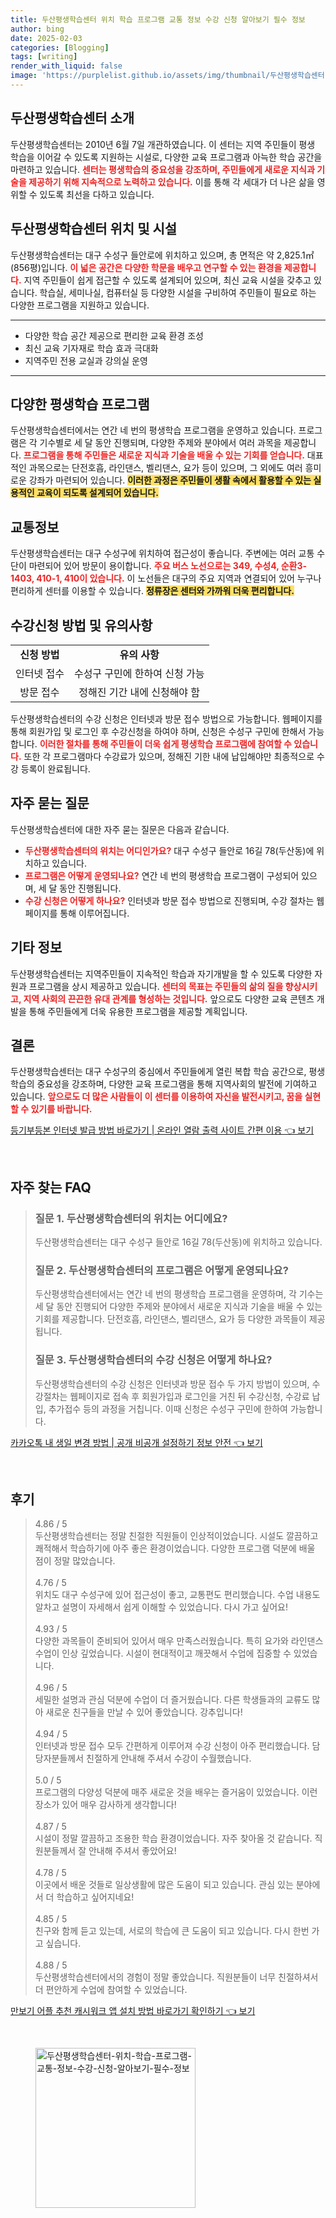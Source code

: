 ```yaml
---
title: 두산평생학습센터 위치 학습 프로그램 교통 정보 수강 신청 알아보기 필수 정보
author: bing
date: 2025-02-03
categories: [Blogging]
tags: [writing]
render_with_liquid: false
image: 'https://purplelist.github.io/assets/img/thumbnail/두산평생학습센터-위치-학습-프로그램-교통-정보-수강-신청-알아보기-필수-정보.webp'
---
```



<h2 id='두산평생학습센터_소개'>두산평생학습센터 소개</h2>

<p>두산평생학습센터는 2010년 6월 7일 개관하였습니다. 이 센터는 지역 주민들이 평생 학습을 이어갈 수 있도록 지원하는 시설로, 다양한 교육 프로그램과 아늑한 학습 공간을 마련하고 있습니다. <b><span style="color: #ee2323;">센터는 평생학습의 중요성을 강조하며, 주민들에게 새로운 지식과 기술을 제공하기 위해 지속적으로 노력하고 있습니다.</span></b> 이를 통해 각 세대가 더 나은 삶을 영위할 수 있도록 최선을 다하고 있습니다.</p>

<h2 id='두산평생학습센터_위치_및_시설'>두산평생학습센터 위치 및 시설</h2>

<p>두산평생학습센터는 대구 수성구 들안로에 위치하고 있으며, 총 면적은 약 2,825.1㎡(856평)입니다. <b><span style="color: #ee2323;">이 넓은 공간은 다양한 학문을 배우고 연구할 수 있는 환경을 제공합니다.</span></b> 지역 주민들이 쉽게 접근할 수 있도록 설계되어 있으며, 최신 교육 시설을 갖추고 있습니다. 학습실, 세미나실, 컴퓨터실 등 다양한 시설을 구비하여 주민들이 필요로 하는 다양한 프로그램을 지원하고 있습니다.</p>

<hr />

<ul>
    <li>다양한 학습 공간 제공으로 편리한 교육 환경 조성</li>
    <li>최신 교육 기자재로 학습 효과 극대화</li>
    <li>지역주민 전용 교실과 강의실 운영</li>
</ul>

<hr />

<h2 id='다양한_평생학습_프로그램'>다양한 평생학습 프로그램</h2>

<p>두산평생학습센터에서는 연간 네 번의 평생학습 프로그램을 운영하고 있습니다. 프로그램은 각 기수별로 세 달 동안 진행되며, 다양한 주제와 분야에서 여러 과목을 제공합니다. <b><span style="color: #ee2323;">프로그램을 통해 주민들은 새로운 지식과 기술을 배울 수 있는 기회를 얻습니다.</span></b> 대표적인 과목으로는 단전호흡, 라인댄스, 벨리댄스, 요가 등이 있으며, 그 외에도 여러 흥미로운 강좌가 마련되어 있습니다. <b><span style="background-color: #ffe066;">이러한 과정은 주민들이 생활 속에서 활용할 수 있는 실용적인 교육이 되도록 설계되어 있습니다.</span></b></p>

<h2 id='교통정보'>교통정보</h2>

<p>두산평생학습센터는 대구 수성구에 위치하여 접근성이 좋습니다. 주변에는 여러 교통 수단이 마련되어 있어 방문이 용이합니다. <b><span style="color: #ee2323;">주요 버스 노선으로는 349, 수성4, 순환3-1403, 410-1, 410이 있습니다.</span></b> 이 노선들은 대구의 주요 지역과 연결되어 있어 누구나 편리하게 센터를 이용할 수 있습니다. <b><span style="background-color: #ffe066;">정류장은 센터와 가까워 더욱 편리합니다.</span></b></p>

<h2 id='수강신청_방법_및_유의사항'>수강신청 방법 및 유의사항</h2>

<table>
    <tr>
        <td style="text-align: center; height: 17px;"><b>신청 방법</b></td>
        <td style="text-align: center; height: 17px;"><b>유의 사항</b></td>
    </tr>
    <tr>
        <td style="text-align: center; height: 17px;">인터넷 접수</td>
        <td style="text-align: center; height: 17px;">수성구 구민에 한하여 신청 가능</td>
    </tr>
    <tr>
        <td style="text-align: center; height: 17px;">방문 접수</td>
        <td style="text-align: center; height: 17px;">정해진 기간 내에 신청해야 함</td>
    </tr>
</table>

<p>두산평생학습센터의 수강 신청은 인터넷과 방문 접수 방법으로 가능합니다. 웹페이지를 통해 회원가입 및 로그인 후 수강신청을 하여야 하며, 신청은 수성구 구민에 한해서 가능합니다. <b><span style="color: #ee2323;">이러한 절차를 통해 주민들이 더욱 쉽게 평생학습 프로그램에 참여할 수 있습니다.</span></b> 또한 각 프로그램마다 수강료가 있으며, 정해진 기한 내에 납입해야만 최종적으로 수강 등록이 완료됩니다.</p>

<h2 id='자주_묻는_질문'>자주 묻는 질문</h2>

<p>두산평생학습센터에 대한 자주 묻는 질문은 다음과 같습니다.</p>

<ul>
    <li><b><span style="color: #ee2323;">두산평생학습센터의 위치는 어디인가요?</span></b> 대구 수성구 들안로 16길 78(두산동)에 위치하고 있습니다.</li>
    <li><b><span style="color: #ee2323;">프로그램은 어떻게 운영되나요?</span></b> 연간 네 번의 평생학습 프로그램이 구성되어 있으며, 세 달 동안 진행됩니다.</li>
    <li><b><span style="color: #ee2323;">수강 신청은 어떻게 하나요?</span></b> 인터넷과 방문 접수 방법으로 진행되며, 수강 절차는 웹페이지를 통해 이루어집니다.</li>
</ul>

<h2 id='기타_정보'>기타 정보</h2>

<p>두산평생학습센터는 지역주민들이 지속적인 학습과 자기개발을 할 수 있도록 다양한 자원과 프로그램을 상시 제공하고 있습니다. <b><span style="color: #ee2323;">센터의 목표는 주민들의 삶의 질을 향상시키고, 지역 사회의 끈끈한 유대 관계를 형성하는 것입니다.</span></b> 앞으로도 다양한 교육 콘텐츠 개발을 통해 주민들에게 더욱 유용한 프로그램을 제공할 계획입니다.</p>

<h2 id='결론'>결론</h2>

<p>두산평생학습센터는 대구 수성구의 중심에서 주민들에게 열린 복합 학습 공간으로, 평생학습의 중요성을 강조하며, 다양한 교육 프로그램을 통해 지역사회의 발전에 기여하고 있습니다. <b><span style="color: #ee2323;">앞으로도 더 많은 사람들이 이 센터를 이용하여 자신을 발전시키고, 꿈을 실현할 수 있기를 바랍니다.</span></b></p>


<p><a class="click-button" title="등기부등본 인터넷 발급 방법 바로가기 | 온라인 열람 출력 사이트 간편 이용" href="https://purplelist.github.io/posts/%EB%93%B1%EA%B8%B0%EB%B6%80%EB%93%B1%EB%B3%B8-%EC%9D%B8%ED%84%B0%EB%84%B7-%EB%B0%9C%EA%B8%89-%EB%B0%A9%EB%B2%95-%EB%B0%94%EB%A1%9C%EA%B0%80%EA%B8%B0-%EC%98%A8%EB%9D%BC%EC%9D%B8-%EC%97%B4%EB%9E%8C-%EC%B6%9C%EB%A0%A5-%EC%82%AC%EC%9D%B4%ED%8A%B8-%EA%B0%84%ED%8E%B8-%EC%9D%B4%EC%9A%A9/" rel="dofollow">등기부등본 인터넷 발급 방법 바로가기 | 온라인 열람 출력 사이트 간편 이용 👈 보기</a></p><br>
<h2 id='자주_찾는_FAQ'>자주 찾는 FAQ</h2>
<div itemscope="" itemtype="https://schema.org/FAQPage"> 
<blockquote> 
<div itemscope="" itemprop="mainEntity" itemtype="https://schema.org/Question"> 
<h3 itemprop="name">질문 1. 두산평생학습센터의 위치는 어디에요?</h3> 
<div itemscope="" itemprop="acceptedAnswer" itemtype="https://schema.org/Answer"> 
<span itemprop="text"> 
<p>두산평생학습센터는 대구 수성구 들안로 16길 78(두산동)에 위치하고 있습니다.</p> 
</span> 
</div> 
</div> 
<div itemscope="" itemprop="mainEntity" itemtype="https://schema.org/Question"> 
<h3 itemprop="name">질문 2. 두산평생학습센터의 프로그램은 어떻게 운영되나요?</h3> 
<div itemscope="" itemprop="acceptedAnswer" itemtype="https://schema.org/Answer"> 
<span itemprop="text"> 
<p>두산평생학습센터에서는 연간 네 번의 평생학습 프로그램을 운영하며, 각 기수는 세 달 동안 진행되어 다양한 주제와 분야에서 새로운 지식과 기술을 배울 수 있는 기회를 제공합니다. 단전호흡, 라인댄스, 벨리댄스, 요가 등 다양한 과목들이 제공됩니다.</p> 
</span> 
</div> 
</div> 
<div itemscope="" itemprop="mainEntity" itemtype="https://schema.org/Question"> 
<h3 itemprop="name">질문 3. 두산평생학습센터의 수강 신청은 어떻게 하나요?</h3> 
<div itemscope="" itemprop="acceptedAnswer" itemtype="https://schema.org/Answer"> 
<span itemprop="text"> 
<p>두산평생학습센터의 수강 신청은 인터넷과 방문 접수 두 가지 방법이 있으며, 수강절차는 웹페이지로 접속 후 회원가입과 로그인을 거친 뒤 수강신청, 수강료 납입, 추가접수 등의 과정을 거칩니다. 이때 신청은 수성구 구민에 한하여 가능합니다.</p> 
</span> 
</div> 
</div> 
</blockquote> 
</div>
<p><a class="click-button" title="카카오톡 내 생일 변경 방법 | 공개 비공개 설정하기 정보 안전" href="https://purplelist.github.io/posts/%EC%B9%B4%EC%B9%B4%EC%98%A4%ED%86%A1-%EB%82%B4-%EC%83%9D%EC%9D%BC-%EB%B3%80%EA%B2%BD-%EB%B0%A9%EB%B2%95-%EA%B3%B5%EA%B0%9C-%EB%B9%84%EA%B3%B5%EA%B0%9C-%EC%84%A4%EC%A0%95%ED%95%98%EA%B8%B0-%EC%A0%95%EB%B3%B4-%EC%95%88%EC%A0%84/" rel="dofollow">카카오톡 내 생일 변경 방법 | 공개 비공개 설정하기 정보 안전 👈 보기</a></p><br>
<h2 id='후기'>후기</h2>
<div itemscope itemtype="https://schema.org/Product">
  <blockquote>
  <div itemprop="review" itemscope itemtype="https://schema.org/Review">
      <div itemprop="reviewRating" itemscope itemtype="https://schema.org/Rating"> <span itemprop="ratingValue">4.86</span> / <span itemprop="bestRating">5</span> </div>
      <span itemprop="reviewBody">두산평생학습센터는 정말 친절한 직원들이 인상적이었습니다. 시설도 깔끔하고 쾌적해서 학습하기에 아주 좋은 환경이었습니다. 다양한 프로그램 덕분에 배울 점이 정말 많았습니다.</span>
  </div>
  <br>
  <div itemprop="review" itemscope itemtype="https://schema.org/Review">
      <div itemprop="reviewRating" itemscope itemtype="https://schema.org/Rating"> <span itemprop="ratingValue">4.76</span> / <span itemprop="bestRating">5</span> </div>
      <span itemprop="reviewBody">위치도 대구 수성구에 있어 접근성이 좋고, 교통편도 편리했습니다. 수업 내용도 알차고 설명이 자세해서 쉽게 이해할 수 있었습니다. 다시 가고 싶어요!</span>
  </div>
  <br>
  <div itemprop="review" itemscope itemtype="https://schema.org/Review">
      <div itemprop="reviewRating" itemscope itemtype="https://schema.org/Rating"> <span itemprop="ratingValue">4.93</span> / <span itemprop="bestRating">5</span> </div>
      <span itemprop="reviewBody">다양한 과목들이 준비되어 있어서 매우 만족스러웠습니다. 특히 요가와 라인댄스 수업이 인상 깊었습니다. 시설이 현대적이고 깨끗해서 수업에 집중할 수 있었습니다.</span>
  </div>
  <br>
  <div itemprop="review" itemscope itemtype="https://schema.org/Review">
      <div itemprop="reviewRating" itemscope itemtype="https://schema.org/Rating"> <span itemprop="ratingValue">4.96</span> / <span itemprop="bestRating">5</span> </div>
      <span itemprop="reviewBody">세밀한 설명과 관심 덕분에 수업이 더 즐거웠습니다. 다른 학생들과의 교류도 많아 새로운 친구들을 만날 수 있어 좋았습니다. 강추입니다!</span>
  </div>
  <br>
  <div itemprop="review" itemscope itemtype="https://schema.org/Review">
      <div itemprop="reviewRating" itemscope itemtype="https://schema.org/Rating"> <span itemprop="ratingValue">4.94</span> / <span itemprop="bestRating">5</span> </div>
      <span itemprop="reviewBody">인터넷과 방문 접수 모두 간편하게 이루어져 수강 신청이 아주 편리했습니다. 담당자분들께서 친절하게 안내해 주셔서 수강이 수월했습니다.</span>
  </div>
  <br>
  <div itemprop="review" itemscope itemtype="https://schema.org/Review">
      <div itemprop="reviewRating" itemscope itemtype="https://schema.org/Rating"> <span itemprop="ratingValue">5.0</span> / <span itemprop="bestRating">5</span> </div>
      <span itemprop="reviewBody">프로그램의 다양성 덕분에 매주 새로운 것을 배우는 즐거움이 있었습니다. 이런 장소가 있어 매우 감사하게 생각합니다!</span>
  </div>
  <br>
  <div itemprop="review" itemscope itemtype="https://schema.org/Review">
      <div itemprop="reviewRating" itemscope itemtype="https://schema.org/Rating"> <span itemprop="ratingValue">4.87</span> / <span itemprop="bestRating">5</span> </div>
      <span itemprop="reviewBody">시설이 정말 깔끔하고 조용한 학습 환경이었습니다. 자주 찾아올 것 같습니다. 직원분들께서 잘 안내해 주셔서 좋았어요!</span>
  </div>
  <br>
  <div itemprop="review" itemscope itemtype="https://schema.org/Review">
      <div itemprop="reviewRating" itemscope itemtype="https://schema.org/Rating"> <span itemprop="ratingValue">4.78</span> / <span itemprop="bestRating">5</span> </div>
      <span itemprop="reviewBody">이곳에서 배운 것들로 일상생활에 많은 도움이 되고 있습니다. 관심 있는 분야에서 더 학습하고 싶어지네요!</span>
  </div>
  <br>
  <div itemprop="review" itemscope itemtype="https://schema.org/Review">
      <div itemprop="reviewRating" itemscope itemtype="https://schema.org/Rating"> <span itemprop="ratingValue">4.85</span> / <span itemprop="bestRating">5</span> </div>
      <span itemprop="reviewBody">친구와 함께 듣고 있는데, 서로의 학습에 큰 도움이 되고 있습니다. 다시 한번 가고 싶습니다.</span>
  </div>
  <br>
  <div itemprop="review" itemscope itemtype="https://schema.org/Review">
      <div itemprop="reviewRating" itemscope itemtype="https://schema.org/Rating"> <span itemprop="ratingValue">4.88</span> / <span itemprop="bestRating">5</span> </div>
      <span itemprop="reviewBody">두산평생학습센터에서의 경험이 정말 좋았습니다. 직원분들이 너무 친절하셔서 더 편안하게 수업에 참여할 수 있었습니다.</span>
  </div>
  </blockquote>
</div>
<p><a class="click-button" title="만보기 어플 추천 캐시워크 앱 설치 방법 바로가기 확인하기" href="https://purplelist.github.io/posts/%EB%A7%8C%EB%B3%B4%EA%B8%B0-%EC%96%B4%ED%94%8C-%EC%B6%94%EC%B2%9C-%EC%BA%90%EC%8B%9C%EC%9B%8C%ED%81%AC-%EC%95%B1-%EC%84%A4%EC%B9%98-%EB%B0%A9%EB%B2%95-%EB%B0%94%EB%A1%9C%EA%B0%80%EA%B8%B0-%ED%99%95%EC%9D%B8%ED%95%98%EA%B8%B0/" rel="dofollow">만보기 어플 추천 캐시워크 앱 설치 방법 바로가기 확인하기 👈 보기</a></p><br>
<figure class="image"><img src="https://purplelist.github.io/assets/img/thumbnail/두산평생학습센터-위치-학습-프로그램-교통-정보-수강-신청-알아보기-필수-정보.webp" alt="두산평생학습센터-위치-학습-프로그램-교통-정보-수강-신청-알아보기-필수-정보" width="256" height="256"></figure>